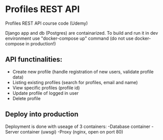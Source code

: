 # Profiles REST API

Profiles REST API course code (Udemy)

Django app and db (Postgres) are containarized. To build and run it in dev environment use "docker-compose up" command (do not use docker-compose in production!)

## API functinalities:
- Create new profile (handle registration of new users, validate profile data)
- Listing existing profiles (search for profiles, email and name)
- View specific profiles (profile id)
- Update profile of logged in user
- Delete profile

## Deploy into production
Deployment is done with useage of 3 containers:
-Database container
-Server container (uwsgi)
-Proxy (nginx, open on port 80)
